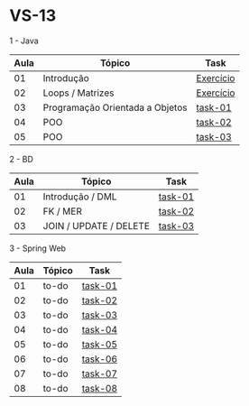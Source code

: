 # VS-13

1 - Java

| Aula | Tópico                           | Task                                                                                              |
| ---- | ---------------------------------| --------------------------------------------------------------------------------------------------|
| 01   |  Introdução                      | [Exercício](https://github.com/DavidKirsch-DBC/vs13-back/tree/main/01-java/Aula-01/) |
| 02   |  Loops / Matrizes                | [Exercício](https://github.com/DavidKirsch-DBC/vs13-back/tree/main/01-java/Aula-02/) |
| 03   |  Programação Orientada a Objetos | [task-01](https://github.com/DavidKirsch-DBC/vs13-back/tree/main/01-java/Aula-03/conta-corrente1) |
| 04   |  POO                             | [task-02](https://github.com/DavidKirsch-DBC/vs13-back/tree/main/01-java/Aula-04) |
| 05   |  POO                             | [task-03](https://github.com/DavidKirsch-DBC/vs13-back/tree/main/01-java/Aula-05) |

2 - BD

| Aula | Tópico                        | Task                                                                            |
| ---- | ----------------------------- | ------------------------------------------------------------------------------- |
| 01   | Introdução / DML              | [task-01](https://github.com/DavidKirsch-DBC/vs13-back/tree/main/02-bd/Aula-01) |
| 02   | FK / MER                      | [task-02](https://github.com/DavidKirsch-DBC/vs13-back/tree/main/02-bd/Aula-02) |
| 03   | JOIN / UPDATE / DELETE        | [task-03](https://github.com/DavidKirsch-DBC/vs13-back/tree/main/02-bd/Aula-03) |

3 - Spring Web

| Aula | Tópico                           | Task                                                                                                         |
|------|----------------------------------|--------------------------------------------------------------------------------------------------------------|
| 01   | to-do                            |[task-01](https://github.com/DavidKirsch-DBC/vs13-back/tree/main/03-spring-web/Aula-01)                       |
| 02   | to-do                            |[task-02](https://github.com/DavidKirsch-DBC/vs13-back/tree/main/03-spring-web/Aula-02/task-02/PessoaAPI-Aula)|
| 03   | to-do                            |[task-03](https://github.com/DavidKirsch-DBC/vs13-back/tree/main/03-spring-web/Aula-03/task-03/PessoaAPI-Aula)|
| 04   | to-do                            |[task-04](https://github.com/DavidKirsch-DBC/vs13-back/tree/main/03-spring-web/Aula-04/task-04/PessoaAPI-Aula)|
| 05   | to-do                            |[task-05](https://github.com/DavidKirsch-DBC/vs13-back/tree/main/03-spring-web/Aula-05/task-05/PessoaAPI-Aula)|
| 06   | to-do                            |[task-06](https://github.com/DavidKirsch-DBC/vs13-back/tree/main/03-spring-web/Aula-06/task-06/PessoaAPI-Aula)|
| 07   | to-do                            |[task-07](https://github.com/DavidKirsch-DBC/vs13-back/tree/main/03-spring-web/Aula-07/task-07/PessoaAPI-Aula)|
| 08   | to-do                            |[task-08](https://github.com/DavidKirsch-DBC/vs13-back/tree/main/03-spring-web/Aula-08/task-08/PessoaAPI-Aula)|

